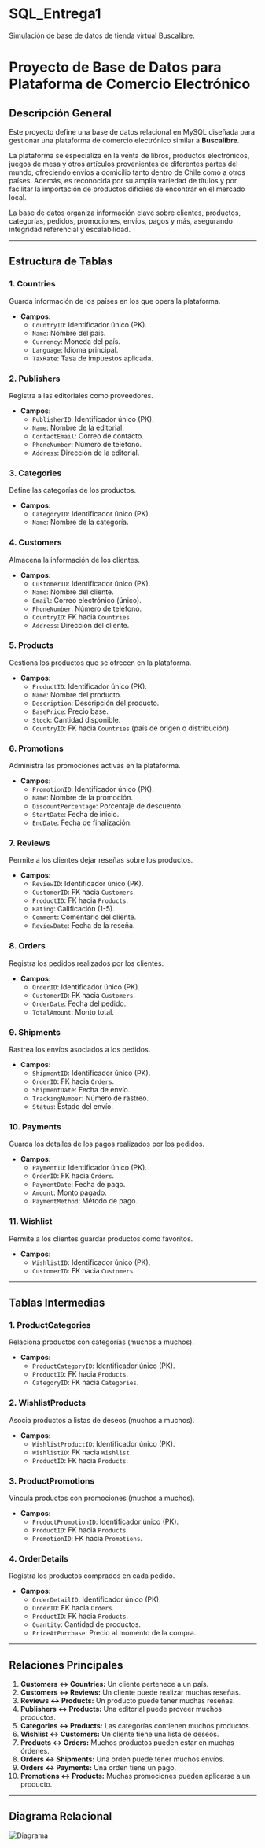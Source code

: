 # SQL_Entrega1
Simulación de base de datos de tienda virtual Buscalibre.

# Proyecto de Base de Datos para Plataforma de Comercio Electrónico

## Descripción General
Este proyecto define una base de datos relacional en MySQL diseñada para gestionar una plataforma de comercio electrónico similar a **Buscalibre**. 

La plataforma se especializa en la venta de libros, productos electrónicos, juegos de mesa y otros artículos provenientes de diferentes partes del mundo, ofreciendo envíos a domicilio tanto dentro de Chile como a otros países. Además, es reconocida por su amplia variedad de títulos y por facilitar la importación de productos difíciles de encontrar en el mercado local.

La base de datos organiza información clave sobre clientes, productos, categorías, pedidos, promociones, envíos, pagos y más, asegurando integridad referencial y escalabilidad.

---

## Estructura de Tablas

### 1. Countries
Guarda información de los países en los que opera la plataforma.
- **Campos:**
  - `CountryID`: Identificador único (PK).
  - `Name`: Nombre del país.
  - `Currency`: Moneda del país.
  - `Language`: Idioma principal.
  - `TaxRate`: Tasa de impuestos aplicada.

### 2. Publishers
Registra a las editoriales como proveedores.
- **Campos:**
  - `PublisherID`: Identificador único (PK).
  - `Name`: Nombre de la editorial.
  - `ContactEmail`: Correo de contacto.
  - `PhoneNumber`: Número de teléfono.
  - `Address`: Dirección de la editorial.

### 3. Categories
Define las categorías de los productos.
- **Campos:**
  - `CategoryID`: Identificador único (PK).
  - `Name`: Nombre de la categoría.

### 4. Customers
Almacena la información de los clientes.
- **Campos:**
  - `CustomerID`: Identificador único (PK).
  - `Name`: Nombre del cliente.
  - `Email`: Correo electrónico (único).
  - `PhoneNumber`: Número de teléfono.
  - `CountryID`: FK hacia `Countries`.
  - `Address`: Dirección del cliente.

### 5. Products
Gestiona los productos que se ofrecen en la plataforma.
- **Campos:**
  - `ProductID`: Identificador único (PK).
  - `Name`: Nombre del producto.
  - `Description`: Descripción del producto.
  - `BasePrice`: Precio base.
  - `Stock`: Cantidad disponible.
  - `CountryID`: FK hacia `Countries` (país de origen o distribución).

### 6. Promotions
Administra las promociones activas en la plataforma.
- **Campos:**
  - `PromotionID`: Identificador único (PK).
  - `Name`: Nombre de la promoción.
  - `DiscountPercentage`: Porcentaje de descuento.
  - `StartDate`: Fecha de inicio.
  - `EndDate`: Fecha de finalización.

### 7. Reviews
Permite a los clientes dejar reseñas sobre los productos.
- **Campos:**
  - `ReviewID`: Identificador único (PK).
  - `CustomerID`: FK hacia `Customers`.
  - `ProductID`: FK hacia `Products`.
  - `Rating`: Calificación (1-5).
  - `Comment`: Comentario del cliente.
  - `ReviewDate`: Fecha de la reseña.

### 8. Orders
Registra los pedidos realizados por los clientes.
- **Campos:**
  - `OrderID`: Identificador único (PK).
  - `CustomerID`: FK hacia `Customers`.
  - `OrderDate`: Fecha del pedido.
  - `TotalAmount`: Monto total.

### 9. Shipments
Rastrea los envíos asociados a los pedidos.
- **Campos:**
  - `ShipmentID`: Identificador único (PK).
  - `OrderID`: FK hacia `Orders`.
  - `ShipmentDate`: Fecha de envío.
  - `TrackingNumber`: Número de rastreo.
  - `Status`: Estado del envío.

### 10. Payments
Guarda los detalles de los pagos realizados por los pedidos.
- **Campos:**
  - `PaymentID`: Identificador único (PK).
  - `OrderID`: FK hacia `Orders`.
  - `PaymentDate`: Fecha de pago.
  - `Amount`: Monto pagado.
  - `PaymentMethod`: Método de pago.

### 11. Wishlist
Permite a los clientes guardar productos como favoritos.
- **Campos:**
  - `WishlistID`: Identificador único (PK).
  - `CustomerID`: FK hacia `Customers`.

---

## Tablas Intermedias

### 1. ProductCategories
Relaciona productos con categorías (muchos a muchos).
- **Campos:**
  - `ProductCategoryID`: Identificador único (PK).
  - `ProductID`: FK hacia `Products`.
  - `CategoryID`: FK hacia `Categories`.

### 2. WishlistProducts
Asocia productos a listas de deseos (muchos a muchos).
- **Campos:**
  - `WishlistProductID`: Identificador único (PK).
  - `WishlistID`: FK hacia `Wishlist`.
  - `ProductID`: FK hacia `Products`.

### 3. ProductPromotions
Vincula productos con promociones (muchos a muchos).
- **Campos:**
  - `ProductPromotionID`: Identificador único (PK).
  - `ProductID`: FK hacia `Products`.
  - `PromotionID`: FK hacia `Promotions`.

### 4. OrderDetails
Registra los productos comprados en cada pedido.
- **Campos:**
  - `OrderDetailID`: Identificador único (PK).
  - `OrderID`: FK hacia `Orders`.
  - `ProductID`: FK hacia `Products`.
  - `Quantity`: Cantidad de productos.
  - `PriceAtPurchase`: Precio al momento de la compra.

---

## Relaciones Principales
1. **Customers ↔ Countries:** Un cliente pertenece a un país.
2. **Customers ↔ Reviews:** Un cliente puede realizar muchas reseñas.
3. **Reviews ↔ Products:** Un producto puede tener muchas reseñas.
4. **Publishers ↔ Products:** Una editorial puede proveer muchos productos.
5. **Categories ↔ Products:** Las categorías contienen muchos productos.
6. **Wishlist ↔ Customers:** Un cliente tiene una lista de deseos.
7. **Products ↔ Orders:** Muchos productos pueden estar en muchas órdenes.
8. **Orders ↔ Shipments:** Una orden puede tener muchos envíos.
9. **Orders ↔ Payments:** Una orden tiene un pago.
10. **Promotions ↔ Products:** Muchas promociones pueden aplicarse a un producto.

---

## Diagrama Relacional

![Diagrama](./images/diagrama.png)

